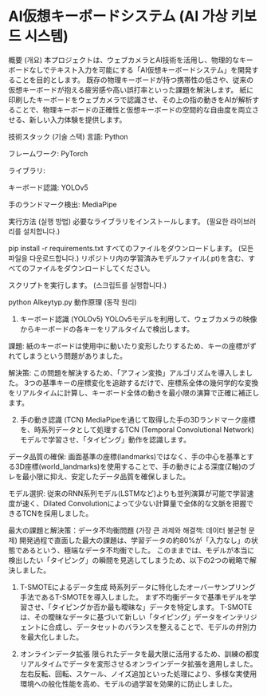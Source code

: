 # AI仮想キーボードシステム (AI 가상 키보드 시스템)

概要 (개요)
本プロジェクトは、ウェブカメラとAI技術を活用し、物理的なキーボードなしでテキスト入力を可能にする「AI仮想キーボードシステム」を開発することを目的とします。 既存の物理キーボードが持つ携帯性の低さや、従来の仮想キーボードが抱える疲労感や高い誤打率といった課題を解決します。 紙に印刷したキーボードをウェブカメラで認識させ、その上の指の動きをAIが解析することで、物理キーボードの正確性と仮想キーボードの空間的な自由度を両立させる、新しい入力体験を提供します。

技術スタック (기술 스택)
言語: Python

フレームワーク: PyTorch

ライブラリ:

キーボード認識: YOLOv5

手のランドマーク検出: MediaPipe

実行方法 (실행 방법)
必要なライブラリをインストールします。 (필요한 라이브러리를 설치합니다.)

pip install -r requirements.txt
すべてのファイルをダウンロードします。 (모든 파일을 다운로드합니다.)
リポジトリ内の学習済みモデルファイル(.pt)を含む、すべてのファイルをダウンロードしてください。

スクリプトを実行します。 (스크립트를 실행합니다.)

python AIkeytyp.py
動作原理 (동작 원리)
1. キーボード認識 (YOLOv5)
YOLOv5モデルを利用して、ウェブカメラの映像からキーボードの各キーをリアルタイムで検出します。

課題: 紙のキーボードは使用中に動いたり変形したりするため、キーの座標がずれてしまうという問題がありました。

解決策: この問題を解決するため、「アフィン変換」アルゴリズムを導入しました。 3つの基準キーの座標変化を追跡するだけで、座標系全体の幾何学的な変換をリアルタイムに計算し、キーボード全体の動きを最小限の演算で正確に補正します。

2. 手の動き認識 (TCN)
MediaPipeを通じて取得した手の3Dランドマーク座標を、時系列データとして処理するTCN (Temporal Convolutional Network) モデルで学習させ、「タイピング」動作を認識します。

データ品質の確保: 画面基準の座標(landmarks)ではなく、手の中心を基準とする3D座標(world_landmarks)を使用することで、手の動きによる深度(Z軸)のブレを最小限に抑え、安定したデータ品質を確保しました。

モデル選択: 従来のRNN系列モデル(LSTMなど)よりも並列演算が可能で学習速度が速く、Dilated Convolutionによって少ない計算量で全体的な文脈を把握できるTCNを採用しました。

最大の課題と解決策：データ不均衡問題 (가장 큰 과제와 해결책: 데이터 불균형 문제)
開発過程で直面した最大の課題は、学習データの約80%が「入力なし」の状態であるという、極端なデータ不均衡でした。 このままでは、モデルが本当に検出したい「タイピング」の瞬間を見逃してしまうため、以下の2つの戦略で解決しました。

1. T-SMOTEによるデータ生成
時系列データに特化したオーバーサンプリング手法であるT-SMOTEを導入しました。 まず不均衡データで基準モデルを学習させ、「タイピングか否か最も曖昧な」データを特定します。 T-SMOTEは、その曖昧なデータに基づいて新しい「タイピング」データをインテリジェントに合成し、データセットのバランスを整えることで、モデルの弁別力を最大化しました。

2. オンラインデータ拡張
限られたデータを最大限に活用するため、訓練の都度リアルタイムでデータを変形させるオンラインデータ拡張を適用しました。 左右反転、回転、スケール、ノイズ追加といった処理により、多様な実使用環境への般化性能を高め、モデルの過学習を効果的に防止しました。
